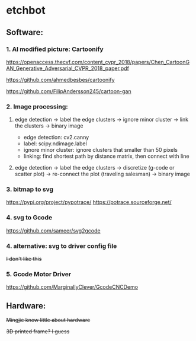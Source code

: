 # etchbot

## Software:

### 1. AI modified picture: Cartoonify
https://openaccess.thecvf.com/content_cvpr_2018/papers/Chen_CartoonGAN_Generative_Adversarial_CVPR_2018_paper.pdf

https://github.com/ahmedbesbes/cartoonify

https://github.com/FilipAndersson245/cartoon-gan

### 2. Image processing:
1. edge detection -> label the edge clusters -> ignore minor cluster -> link the clusters -> binary image

   - edge detection: cv2.canny
   - label: scipy.ndimage.label
   - ignore minor cluster: ignore clusters that smaller than 50 pixels
   - linking: find shortest path by distance matrix, then connect with line

2. edge detection -> label the edge clusters -> discretize (g-code or scatter plot) -> re-connect the plot (traveling salesman) -> binary image

### 3. bitmap to svg
https://pypi.org/project/pypotrace/
https://potrace.sourceforge.net/

### 4. svg to Gcode
https://github.com/sameer/svg2gcode

### 4. alternative: svg to driver config file
~~I don't like this~~

### 5. Gcode Motor Driver
https://github.com/MarginallyClever/GcodeCNCDemo


## Hardware:
~~Mingjie know little about hardware~~

~~3D printed frame? I guess~~

